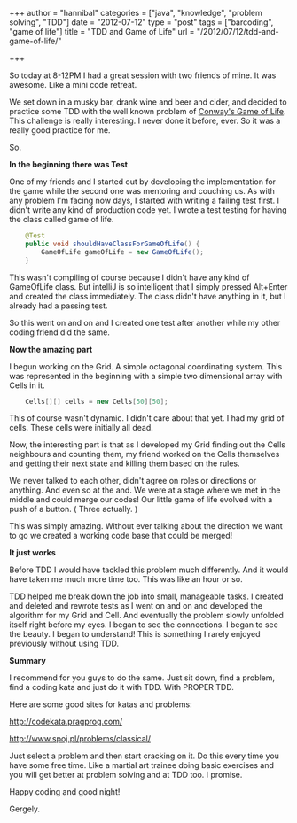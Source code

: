 +++
author = "hannibal"
categories = ["java", "knowledge", "problem solving", "TDD"]
date = "2012-07-12"
type = "post"
tags = ["barcoding", "game of life"]
title = "TDD and Game of Life"
url = "/2012/07/12/tdd-and-game-of-life/"

+++

So today at 8-12PM I had a great session with two friends of mine. It was awesome. Like a mini code retreat.

We set down in a musky bar, drank wine and beer and cider, and decided to practice some TDD with the well known problem of <a href="http://en.wikipedia.org/wiki/Conway's_Game_of_Life" target="_blank">Conway's Game of Life</a>. This challenge is really interesting. I never done it before, ever. So it was a really good practice for me.

So.

**In the beginning there was Test**

One of my friends and I started out by developing the implementation for the game while the second one was mentoring and couching us. As with any problem I'm facing now days, I started with writing a failing test first. I didn't write any kind of production code yet. I wrote a test testing for having the class called game of life.

~~~java
    @Test
    public void shouldHaveClassForGameOfLife() {
        GameOfLife gameOfLife = new GameOfLife();
    }
~~~

This wasn't compiling of course because I didn't have any kind of GameOfLife class. But intelliJ is so intelligent that I simply pressed Alt+Enter and created the class immediately. The class didn't have anything in it, but I already had a passing test.

So this went on and on and I created one test after another while my other coding friend did the same.

**Now the amazing part**

I begun working on the Grid. A simple octagonal coordinating system. This was represented in the beginning with a simple two dimensional array with Cells in it.

~~~java
    Cells[][] cells = new Cells[50][50];
~~~

This of course wasn't dynamic. I didn't care about that yet. I had my grid of cells. These cells were initially all dead.

Now, the interesting part is that as I developed my Grid finding out the Cells neighbours and counting them, my friend worked on the Cells themselves and getting their next state and killing them based on the rules.

We never talked to each other, didn't agree on roles or directions or anything. And even so at the and. We were at a stage where we met in the middle and could merge our codes! Our little game of life evolved with a push of a button. ( Three actually. )

This was simply amazing. Without ever talking about the direction we want to go we created a working code base that could be merged!

**It just works**

Before TDD I would have tackled this problem much differently. And it would have taken me much more time too. This was like an hour or so.

TDD helped me break down the job into small, manageable tasks. I created and deleted and rewrote tests as I went on and on and developed the algorithm for my Grid and Cell. And eventually the problem slowly unfolded itself right before my eyes. I began to see the connections. I began to see the beauty. I began to understand! This is something I rarely enjoyed previously without using TDD.

**Summary**

I recommend for you guys to do the same. Just sit down, find a problem, find a coding kata and just do it with TDD. With PROPER TDD.

Here are some good sites for katas and problems:

<a href="http://codekata.pragprog.com/" target="_blank">http://codekata.pragprog.com/</a>

<a href="http://www.spoj.pl/problems/classical/" target="_blank">http://www.spoj.pl/problems/classical/</a>

Just select a problem and then start cracking on it. Do this every time you have some free time. Like a martial art trainee doing basic exercises and you will get better at problem solving and at TDD too. I promise.

Happy coding and good night!

Gergely.